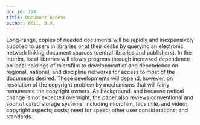 ```yaml
---
doc_id: 724
title: Document Access
author: Weil, B.H.
---
```


Long-range, copies of needed documents will be rapidly and inexpensively
supplied to users in libraries or at their desks by querying an electronic
network linking document sources (central libraries and publishers).  In the
interim, local libraries will slowly progress through increased dependence
on local holdings of microfilm to development of and dependence on regional,
national, and discipline networks for access to most of the documents desired.
These developments will depend, however, on resolution of the copyright problem
by mechanisms that will fairly remunerate the copyright owners.  As background,
and because radical change is not expected overnight, the paper also reviews
conventional and sophisticated storage systems, including microfilm, facsimile,
and video; copyright aspects; costs; need for speed; other user considerations;
and standards.